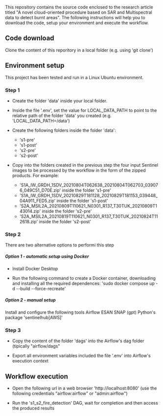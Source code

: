 This repository contains the source code enclosed to the research article titled "A novel cloud-oriented procedure based on SAR and Multispectral data to detect burnt areas". The following instructions will help you to download the code, setup your environment and execute the workflow.


## Code download

Clone the content of this reporitory in a local folder (e.g. using 'git clone')

## Environment setup

This project has been tested and run in a Linux Ubuntu environment.

### Step 1

- Create the folder 'data' inside your local folder.

- Inside the file '.env', set the value for LOCAL_DATA_PATH to point to the relative path of the folder 'data' you created (e.g. 'LOCAL_DATA_PATH=/data')

- Create the following folders inside the folder 'data':
    - 's1-pre'
    - 's1-post'
    - 's2-pre'
    - 's2-post'

- Copy into the folders created in the previous step the four input Sentinel images to be processed by the workflow in the form of the zipped products. For example:
    - 'S1A_IW_GRDH_1SDV_20210804T062638_20210804T062703_039076_049C51_D70E.zip' inside the folder 's1-pre'
    - 'S1A_IW_GRDH_1SDV_20210829T181128_20210829T181153_039448_04A911_FED5.zip' inside the folder 's1-post'
    - 'S2A_MSIL2A_20210809T110621_N0301_R137_T30TUK_20210809T143014.zip' inside  the folder 's2-pre'
    - 'S2A_MSIL2A_20210819T110621_N0301_R137_T30TUK_20210824T112618.zip' inside the folder  's2-post'


### Step 2

There are two alternative options to performi this step

##### Option 1 - automatic setup using Docker

- Install Docker Desktop

- Run the following command to create a Docker container, downloading and installing all the required dependences: 'sudo docker compose up -d --build --force-recreate'

##### Option 2 - manual setup

Install and configure the following tools
    Airflow
    ESAN SNAP (gpt)
    Python's package 'sentinelhub[AWS]'

### Step 3

- Copy the content of the folder  'dags' into the Airflow's dag folder (tipically "airflow/dags"

- Export all environment variables included the file '.env' into Airflow's execution context

## Workflow execution

- Open the following url in a web browser 'http://localhost:8080' (use the following credentials "airflow:airflow" or "admin:airflow")

- Run the 's1_s2_fire_detection' DAG, wait for completion and then access the produced results